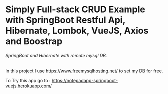 # Simply Full-stack CRUD Example with SpringBoot Restful Api, Hibernate, Lombok, VueJS, Axios and Boostrap

###### SpringBoot and Hibernate with remote mysql DB.
In this project I use https://www.freemysqlhosting.net/ to set my DB for free.


To Try this app go to : https://notepadapp-springboot-vuejs.herokuapp.com/